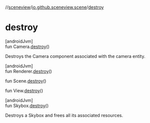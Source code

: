 //[sceneview](../../index.md)/[io.github.sceneview.scene](index.md)/[destroy](destroy.md)

# destroy

[androidJvm]\
fun Camera.[destroy](destroy.md)()

Destroys the Camera component associated with the camera entity.

[androidJvm]\
fun Renderer.[destroy](destroy.md)()

fun Scene.[destroy](destroy.md)()

fun View.[destroy](destroy.md)()

[androidJvm]\
fun Skybox.[destroy](destroy.md)()

Destroys a Skybox and frees all its associated resources.
